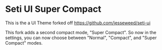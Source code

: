 # Seti UI Super Compact

This is the a UI Theme forked off https://github.com/jesseweed/seti-ui

This fork adds a second compact mode, "Super Compact". So now in the settings, you can now choose between "Normal", "Compact", and "Super Compact" modes.
